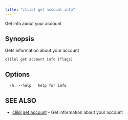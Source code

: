 ```yaml
---
title: "clilol get account info"
---
```


Get info about your account

## Synopsis

Gets information about your account

```
clilol get account info [flags]
```

## Options

```
  -h, --help   help for info
```

## SEE ALSO

* [clilol get account](clilol_get_account.md)	 - Get information about your account
